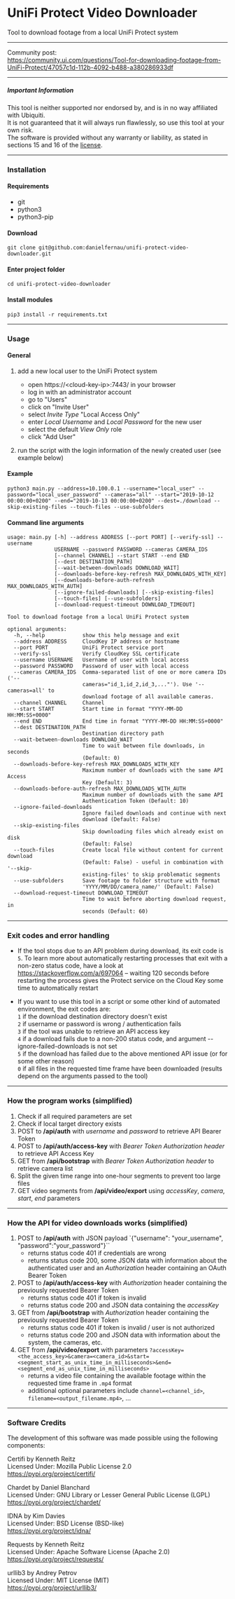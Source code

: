# UniFi Protect Video Downloader
Tool to download footage from a local UniFi Protect system  

---

Community post:  
https://community.ui.com/questions/Tool-for-downloading-footage-from-UniFi-Protect/47057c1d-112b-4092-b488-a380286933df

---

##### Important Information
This tool is neither supported nor endorsed by, and is in no way affiliated with Ubiquiti.  
It is not guaranteed that it will always run flawlessly, so use this tool at your own risk.  
The software is provided without any warranty or liability, as stated in sections 15 and 16 of the [license](LICENSE).  

---

### Installation
#### Requirements
- git
- python3
- python3-pip

#### Download  
`git clone git@github.com:danielfernau/unifi-protect-video-downloader.git`

#### Enter project folder  
`cd unifi-protect-video-downloader`

#### Install modules  
`pip3 install -r requirements.txt`

---

### Usage
#### General
1. add a new local user to the UniFi Protect system
    - open https://\<cloud-key-ip\>:7443/ in your browser
    - log in with an administrator account
    - go to "Users"
    - click on "Invite User"
    - select _Invite Type_ "Local Access Only"
    - enter _Local Username_ and _Local Password_ for the new user
    - select the default _View Only_ role
    - click "Add User"
    
2. run the script with the login information of the newly created user (see example below)

#### Example  
`python3 main.py --address=10.100.0.1 --username="local_user" --password="local_user_password" --cameras="all" --start="2019-10-12 00:00:00+0200" --end="2019-10-13 00:00:00+0200" --dest=./download --skip-existing-files --touch-files --use-subfolders`

#### Command line arguments
```
usage: main.py [-h] --address ADDRESS [--port PORT] [--verify-ssl] --username
               USERNAME --password PASSWORD --cameras CAMERA_IDS
               [--channel CHANNEL] --start START --end END
               [--dest DESTINATION_PATH]
               [--wait-between-downloads DOWNLOAD_WAIT]
               [--downloads-before-key-refresh MAX_DOWNLOADS_WITH_KEY]
               [--downloads-before-auth-refresh MAX_DOWNLOADS_WITH_AUTH]
               [--ignore-failed-downloads] [--skip-existing-files]
               [--touch-files] [--use-subfolders]
               [--download-request-timeout DOWNLOAD_TIMEOUT]

Tool to download footage from a local UniFi Protect system

optional arguments:
  -h, --help            show this help message and exit
  --address ADDRESS     CloudKey IP address or hostname
  --port PORT           UniFi Protect service port
  --verify-ssl          Verify CloudKey SSL certificate
  --username USERNAME   Username of user with local access
  --password PASSWORD   Password of user with local access
  --cameras CAMERA_IDS  Comma-separated list of one or more camera IDs ('--
                        cameras="id_1,id_2,id_3,..."'). Use '--cameras=all' to
                        download footage of all available cameras.
  --channel CHANNEL     Channel
  --start START         Start time in format "YYYY-MM-DD HH:MM:SS+0000"
  --end END             End time in format "YYYY-MM-DD HH:MM:SS+0000"
  --dest DESTINATION_PATH
                        Destination directory path
  --wait-between-downloads DOWNLOAD_WAIT
                        Time to wait between file downloads, in seconds
                        (Default: 0)
  --downloads-before-key-refresh MAX_DOWNLOADS_WITH_KEY
                        Maximum number of downloads with the same API Access
                        Key (Default: 3)
  --downloads-before-auth-refresh MAX_DOWNLOADS_WITH_AUTH
                        Maximum number of downloads with the same API
                        Authentication Token (Default: 10)
  --ignore-failed-downloads
                        Ignore failed downloads and continue with next
                        download (Default: False)
  --skip-existing-files
                        Skip downloading files which already exist on disk
                        (Default: False)
  --touch-files         Create local file without content for current download
                        (Default: False) - useful in combination with '--skip-
                        existing-files' to skip problematic segments
  --use-subfolders      Save footage to folder structure with format
                        'YYYY/MM/DD/camera_name/' (Default: False)
  --download-request-timeout DOWNLOAD_TIMEOUT
                        Time to wait before aborting download request, in
                        seconds (Default: 60)
```

---

### Exit codes and error handling
- If the tool stops due to an API problem during download, its exit code is `5`. To learn more about automatically restarting processes that exit with a non-zero status code, have a look at https://stackoverflow.com/a/697064 – waiting 120 seconds before restarting the process gives the Protect service on the Cloud Key some time to automatically restart

- If you want to use this tool in a script or some other kind of automated environment, the exit codes are:  
    `1` if the download destination directory doesn't exist  
    `2` if username or password is wrong / authentication fails  
    `3` if the tool was unable to retrieve an API access key  
    `4` if a download fails due to a non-200 status code, and argument --ignore-failed-downloads is not set  
    `5` if the download has failed due to the above mentioned API issue (or for some other reason)  
    `0` if all files in the requested time frame have been downloaded (results depend on the arguments passed to the tool)  

---

### How the program works (simplified)
1. Check if all required parameters are set
2. Check if local target directory exists
3. POST to **/api/auth** with _username_ and _password_ to retrieve API Bearer Token
4. POST to **/api/auth/access-key** with _Bearer Token Authorization header_ to retrieve API Access Key
5. GET from **/api/bootstrap** with _Bearer Token Authorization header_ to retrieve camera list
6. Split the given time range into one-hour segments to prevent too large files
7. GET video segments from **/api/video/export** using _accessKey_, _camera_, _start_, _end_ parameters

---

### How the API for video downloads works (simplified)
1. POST to **/api/auth** with JSON payload `{"username": "your_username", "password":"your_password"}``
    - returns status code 401 if credentials are wrong
    - returns status code 200, some JSON data with information about the authenticated user and an _Authorization_ header containing an OAuth Bearer Token
2. POST to **/api/auth/access-key** with _Authorization_ header containing the previously requested Bearer Token
    - returns status code 401 if token is invalid
    - returns status code 200 and JSON data containing the _accessKey_
3. GET from **/api/bootstrap**  with _Authorization_ header containing the previously requested Bearer Token
    - returns status code 401 if token is invalid / user is not authorized
    - returns status code 200 and JSON data with information about the system, the cameras, etc.
4. GET from **/api/video/export** with parameters `?accessKey=<the_access_key>&camera=<camera_id>&start=<segment_start_as_unix_time_in_milliseconds>&end=<segment_end_as_unix_time_in_milliseconds>`
    - returns a video file containing the available footage within the requested time frame in `.mp4` format
    - additional optional parameters include `channel=<channel_id>`, `filename=<output_filename.mp4>`, ...

---

### Software Credits
The development of this software was made possible using the following components:  
  
Certifi by Kenneth Reitz  
Licensed Under: Mozilla Public License 2.0  
https://pypi.org/project/certifi/  
  
Chardet by Daniel Blanchard  
Licensed Under: GNU Library or Lesser General Public License (LGPL)  
https://pypi.org/project/chardet/  
  
IDNA by Kim Davies  
Licensed Under: BSD License (BSD-like)  
https://pypi.org/project/idna/  
  
Requests by Kenneth Reitz  
Licensed Under: Apache Software License (Apache 2.0)  
https://pypi.org/project/requests/  
  
urllib3 by Andrey Petrov  
Licensed Under: MIT License (MIT)  
https://pypi.org/project/urllib3/  
